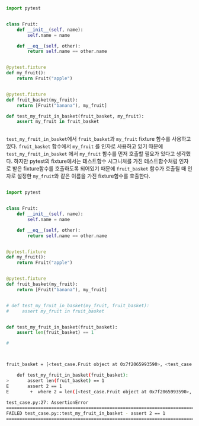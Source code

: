 
```python


import pytest


class Fruit:
    def __init__(self, name):
        self.name = name

    def __eq__(self, other):
        return self.name == other.name


@pytest.fixture
def my_fruit():
    return Fruit("apple")


@pytest.fixture
def fruit_basket(my_fruit):
    return [Fruit("banana"), my_fruit]

def test_my_fruit_in_basket(fruit_basket, my_fruit):
    assert my_fruit in fruit_basket



```

`test_my_fruit_in_basket`에서 `fruit_basket`과 `my_fruit` fixture 함수를 사용하고 있다.
`fruit_basket` 함수에서 `my_fruit` 를 인자로 사용하고 있기 때문에 `test_my_fruit_in_basket` 에서 `my_fruit` 함수를 먼저 호출할 필요가 있다고 생각했다.
하지만 pytest의 fixture에서는 테스트함수 시그니처를 가진 테스트함수처럼 인자로 받은 fixture함수를 호출하도록 되어있기 때문에 `fruit_basket` 함수가 호출될 때 인자로 설정한 `my_fruit`와 같은 이름을 가진 fixture함수를 호출한다.



```python

import pytest


class Fruit:
    def __init__(self, name):
        self.name = name

    def __eq__(self, other):
        return self.name == other.name


@pytest.fixture
def my_fruit():
    return Fruit("apple")


@pytest.fixture
def fruit_basket(my_fruit):
    return [Fruit("banana"), my_fruit]


# def test_my_fruit_in_basket(my_fruit, fruit_basket):
#     assert my_fruit in fruit_basket


def test_my_fruit_in_basket(fruit_basket):
    assert len(fruit_basket) == 1

# 



```

```bash

fruit_basket = [<test_case.Fruit object at 0x7f2065993590>, <test_case.Fruit object at 0x7f2065993710>]

    def test_my_fruit_in_basket(fruit_basket):
>       assert len(fruit_basket) == 1
E       assert 2 == 1
E        +  where 2 = len([<test_case.Fruit object at 0x7f2065993590>, <test_case.Fruit object at 0x7f2065993710>])

test_case.py:27: AssertionError
======================================================================================== short test summary info =========================================================================================
FAILED test_case.py::test_my_fruit_in_basket - assert 2 == 1
=========================================================================================== 1 failed in 0.11s ===========================================================================================

```